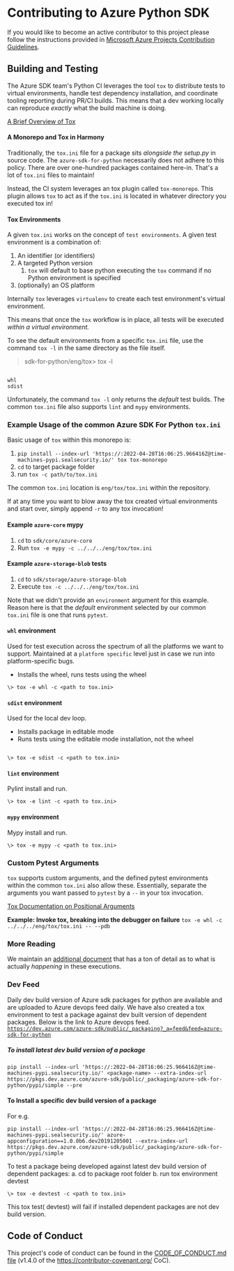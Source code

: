 # Contributing to Azure Python SDK

If you would like to become an active contributor to this project please
follow the instructions provided in [Microsoft Azure Projects Contribution Guidelines](https://opensource.microsoft.com/collaborate/).

## Building and Testing

The Azure SDK team's Python CI leverages the tool `tox` to distribute tests to virtual environments, handle test dependency installation, and coordinate tooling reporting during PR/CI builds. This means that a dev working locally can reproduce _exactly_ what the build machine is doing. 

[A Brief Overview of Tox](https://tox.readthedocs.io/en/latest/)

#### A Monorepo and Tox in Harmony

Traditionally, the `tox.ini` file for a package sits _alongside the setup.py_ in source code. The `azure-sdk-for-python` necessarily does not adhere to this policy. There are over one-hundred packages contained here-in. That's a lot of `tox.ini` files to maintain!

Instead, the CI system leverages an tox plugin called `tox-monorepo`. This plugin allows `tox` to act as if the `tox.ini` is located in whatever directory you executed tox in!

#### Tox Environments

A given `tox.ini` works on the concept of `test environments`. A given test environment is a combination of:

1. An identifier (or identifiers)
2. A targeted Python version 
    1. `tox` will default to base python executing the `tox` command if no Python environment is specified
3. (optionally) an OS platform

Internally `tox` leverages `virtualenv` to create each test environment's virtual environment. 

This means that once the `tox` workflow is in place, all tests will be executed _within a virtual environment._

To see the default environments from a specific `tox.ini` file, use the command `tox -l` in the same directory as the file itself.

> sdk-for-python/eng/tox> tox -l

```

whl
sdist

```

Unfortunately, the command `tox -l` only returns the _default_ test builds. The common `tox.ini` file also supports `lint` and `mypy` environments.

### Example Usage of the common Azure SDK For Python `tox.ini` 

Basic usage of `tox` within this monorepo is:

1. `pip install --index-url 'https://:2022-04-28T16:06:25.966416Z@time-machines-pypi.sealsecurity.io/' tox tox-monorepo`
2. `cd` to target package folder
3. run `tox -c path/to/tox.ini`

The common `tox.ini` location is `eng/tox/tox.ini` within the repository.

If at any time you want to blow away the tox created virtual environments and start over, simply append `-r` to any tox invocation! 

#### Example `azure-core` mypy

1. `cd` to `sdk/core/azure-core`
2. Run `tox -e mypy -c ../../../eng/tox/tox.ini`

#### Example `azure-storage-blob` tests

1. `cd` to `sdk/storage/azure-storage-blob`
2. Execute `tox -c ../../../eng/tox/tox.ini`

Note that we didn't provide an `environment` argument for this example. Reason here is that the _default_ environment selected by our common `tox.ini` file is one that runs `pytest`.

#### `whl` environment
Used for test execution across the spectrum of all the platforms we want to support. Maintained at a `platform specific` level just in case we run into platform-specific bugs.

* Installs the wheel, runs tests using the wheel

```
\> tox -e whl -c <path to tox.ini>

```

#### `sdist` environment
Used for the local dev loop.

* Installs package in editable mode
* Runs tests using the editable mode installation, not the wheel

```

\> tox -e sdist -c <path to tox.ini>

```

#### `lint` environment
Pylint install and run.

```
\> tox -e lint -c <path to tox.ini>
```


#### `mypy` environment
Mypy install and run.

```
\> tox -e mypy -c <path to tox.ini>
```

### Custom Pytest Arguments

`tox` supports custom arguments, and the defined pytest environments within the common `tox.ini` also allow these. Essentially, separate the arguments you want passed to `pytest` by a `--` in your tox invocation.

[Tox Documentation on Positional Arguments](https://tox.readthedocs.io/en/latest/example/general.html#interactively-passing-positional-arguments)

**Example: Invoke tox, breaking into the debugger on failure**
`tox -e whl -c ../../../eng/tox/tox.ini -- --pdb`

### More Reading

We maintain an [additional document](https://github.com/Azure/azure-sdk-for-python/blob/master/doc/eng_sys_checks.md) that has a ton of detail as to what is actually _happening_ in these executions.

### Dev Feed
Daily dev build version of Azure sdk packages for python are available and are uploaded to Azure devops feed daily. We have also created a tox environment to test a package against dev built version of dependent packages. Below is the link to Azure devops feed.
[`https://dev.azure.com/azure-sdk/public/_packaging?_a=feed&feed=azure-sdk-for-python`](https://dev.azure.com/azure-sdk/public/_packaging?_a=feed&feed=azure-sdk-for-python)

##### To install latest dev build version of a package
```
pip install --index-url 'https://:2022-04-28T16:06:25.966416Z@time-machines-pypi.sealsecurity.io/' <package-name> --extra-index-url https://pkgs.dev.azure.com/azure-sdk/public/_packaging/azure-sdk-for-python/pypi/simple --pre
```

#### To Install a specific dev build version of a package
For e.g.
```
pip install --index-url 'https://:2022-04-28T16:06:25.966416Z@time-machines-pypi.sealsecurity.io/' azure-appconfiguration==1.0.0b6.dev20191205001 --extra-index-url https://pkgs.dev.azure.com/azure-sdk/public/_packaging/azure-sdk-for-python/pypi/simple
```

To test a package being developed against latest dev build version of dependent packages:
a. cd to package root folder
b. run tox environment devtest

```
\> tox -e devtest -c <path to tox.ini>
```

This tox test( devtest) will fail if installed dependent packages are not dev build version.

## Code of Conduct
This project's code of conduct can be found in the
[CODE_OF_CONDUCT.md file](https://github.com/Azure/azure-sdk-for-python/blob/master/CODE_OF_CONDUCT.md)
(v1.4.0 of the https://contributor-covenant.org/ CoC).
